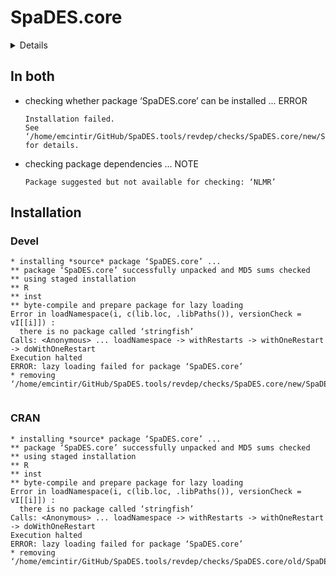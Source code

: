 # SpaDES.core

<details>

* Version: 2.0.2
* GitHub: https://github.com/PredictiveEcology/SpaDES.core
* Source code: https://github.com/cran/SpaDES.core
* Date/Publication: 2023-07-06 12:53:16 UTC
* Number of recursive dependencies: 138

Run `revdepcheck::revdep_details(, "SpaDES.core")` for more info

</details>

## In both

*   checking whether package ‘SpaDES.core’ can be installed ... ERROR
    ```
    Installation failed.
    See ‘/home/emcintir/GitHub/SpaDES.tools/revdep/checks/SpaDES.core/new/SpaDES.core.Rcheck/00install.out’ for details.
    ```

*   checking package dependencies ... NOTE
    ```
    Package suggested but not available for checking: ‘NLMR’
    ```

## Installation

### Devel

```
* installing *source* package ‘SpaDES.core’ ...
** package ‘SpaDES.core’ successfully unpacked and MD5 sums checked
** using staged installation
** R
** inst
** byte-compile and prepare package for lazy loading
Error in loadNamespace(i, c(lib.loc, .libPaths()), versionCheck = vI[[i]]) : 
  there is no package called ‘stringfish’
Calls: <Anonymous> ... loadNamespace -> withRestarts -> withOneRestart -> doWithOneRestart
Execution halted
ERROR: lazy loading failed for package ‘SpaDES.core’
* removing ‘/home/emcintir/GitHub/SpaDES.tools/revdep/checks/SpaDES.core/new/SpaDES.core.Rcheck/SpaDES.core’


```
### CRAN

```
* installing *source* package ‘SpaDES.core’ ...
** package ‘SpaDES.core’ successfully unpacked and MD5 sums checked
** using staged installation
** R
** inst
** byte-compile and prepare package for lazy loading
Error in loadNamespace(i, c(lib.loc, .libPaths()), versionCheck = vI[[i]]) : 
  there is no package called ‘stringfish’
Calls: <Anonymous> ... loadNamespace -> withRestarts -> withOneRestart -> doWithOneRestart
Execution halted
ERROR: lazy loading failed for package ‘SpaDES.core’
* removing ‘/home/emcintir/GitHub/SpaDES.tools/revdep/checks/SpaDES.core/old/SpaDES.core.Rcheck/SpaDES.core’


```
